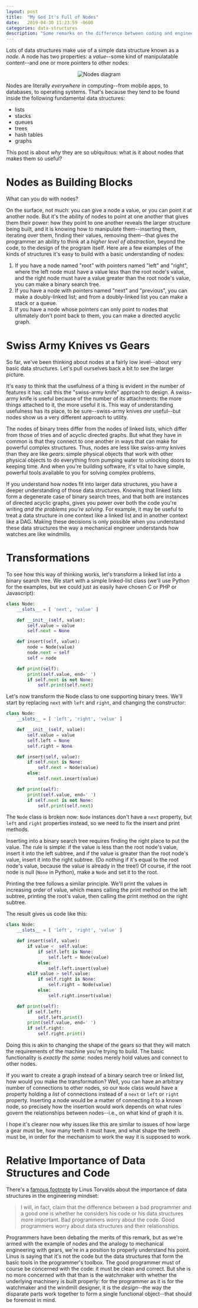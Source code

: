 ```yaml
---
layout: post
title:  "My God It's Full of Nodes"
date:   2019-04-30 11:23:59 -0600
categories: data-structures
description: "Some remarks on the difference between coding and engineering."
---
```

Lots of data structures make use of a simple data structure known as a _node_.
A node has two properties: a _value_--some kind of manipulatable content--and
one or more pointers to other nodes: 

<p style="text-align: center"><img src="/assets/img/nodes.png" alt="Nodes
diagram" /></p>

Nodes are literally _everywhere_ in computing--from mobile apps, to databases,
to operating systems. That's because they tend to be found inside the following
fundamental data structures:
- lists
- stacks
- queues
- trees
- hash tables
- graphs

This post is about _why_ they are so ubiquitous: what is it about nodes that
makes them so useful?

# Nodes as Building Blocks

What can you do with nodes?

On the surface, not much: you can give a node a value, or you can point it at
another node. But it's the ability of nodes to point at one another that gives them
their power: how they point to one another reveals the larger structure being
built, and it is knowing how to manipulate them--inserting them, iterating over them,
finding their values, removing them--that gives the programmer an ability to
think at a _higher level of abstraction_, beyond the code, to the design of the
program itself. Here are a few examples of the kinds of structures it's easy to
build with a basic understanding of nodes:

1. If you have a node named "root" with pointers named "left" and "right", where
   the left node must have a value less than the root node's value, and the
   right node must have a value greater than the root node's value, you can make
   a binary search tree.
2. If you have a node with pointers named "next" and "previous", you can make a
   doubly-linked list; and from a doubly-linked list you can make a stack or a
   queue.
3. If you have a node whose pointers can only point to nodes that ultimately
   don't point back to them, you can make a directed acyclic graph.

# Swiss Army Knives vs Gears

So far, we've been thinking about nodes at a fairly low level--about very basic
data structures. Let's pull ourselves back a bit to see the larger picture.

It's easy to think that the usefulness of a thing is evident in the number of
features it has: call this the "swiss-army knife" approach to design. A swiss-army
knife is useful because of the number of its attachments: the more things
attached to it, the more useful it is. This way of understanding usefulness has
its place, to be sure--swiss-army knives _are_ useful--but nodes show us a very
different approach to utility.

The nodes of binary trees differ from the nodes of linked lists, which differ
from those of tries and of acyclic directed graphs. But what they have in common
is that they connect to one another in ways that can make for powerful complex
structures.  Thus, nodes are less like swiss-army knives than they are like
_gears_: simple physical objects that work with other physical objects to do
everything from pumping water to unlocking doors to keeping time. And when
you're building software, it's vital to have simple, powerful tools available to
you for solving complex problems.

If you understand how nodes fit into larger data structures, you have a deeper
understanding of those data structures. Knowing that linked lists form a
degenerate case of binary search trees, and that both are instances of directed
acyclic graphs, gives you power over both the code you're writing _and the
problems you're solving_. For example, it may be useful to treat a data
structure in one context like a linked list and in another context like a DAG.
Making these decisions is only possible when you understand these data
structures the way a mechanical engineer understands how watches are like
windmills.

# Transformations

To see how this way of thinking works, let's transform a linked list into a
binary search tree. We start with a simple linked-list class (we'll use Python
for the examples, but we could just as easily have chosen C or PHP or
Javascript):
```python
class Node:
    __slots__ = [ 'next', 'value' ]

    def __init__(self, value):
        self.value = value
        self.next = None

    def insert(self, value):
        node = Node(value)
        node.next = self
        self = node

    def print(self):
        print(self.value, end=' ')
        if self.next is not None:
            self.print(self.next)
```
Let's now transform the Node class to one supporting binary trees. We'll start
by replacing `next` with `left` and `right`, and changing the constructor:
```python
class Node:
    __slots__ = [ 'left', 'right', 'value' ]

    def __init__(self, value):
        self.value = value
        self.left = None
        self.right = None

    def insert(self, value):
        if self.next is None:
            self.next = Node(value)
        else:
            self.next.insert(value)

    def print(self):
        print(self.value, end=' ')
        if self.next is not None:
            self.print(self.next)
```
The `Node` class is broken now: `Node` instances don't have a `next` property,
but `left` and `right` properties instead, so we need to fix the insert and
print methods.

Inserting into a binary search tree requires finding the right place to put the
value. The rule is simple: if the value is less than the root node's value,
insert it into the left subtree, and if the value is greater than the root
node's value, insert it into the right subtree. (Do nothing if it's equal to the
root node's value, because the value is already in the tree!) Of course, if the
root node is null (`None` in Python), make a `Node` and set it to the root.

Printing the tree follows a similar principle. We'll print the values in
increasing order of value, which means calling the print method on the left
subtree, printing the root's value,  then calling the print method on the right
subtree.

The result gives us code like this:
```python
class Node:
    __slots__ = [ 'left', 'right', 'value' ]

    def insert(self, value):
        if value <  self.value:
            if self.left is None:
                self.left = Node(value)
            else:
                self.left.insert(value)
        elif value > self.value:
            if self.right is None:
                self.right = Node(value)
            else:
                self.right.insert(value)

    def print(self):
        if self.left:
            self.left.print()
        print(self.value, end=' ')
        if self.right:
            self.right.print()
```
Doing this is akin to changing the shape of the gears so that they will match
the requirements of the machine you're trying to build. The basic functionality
is _exactly the same_: nodes merely hold values and connect to other nodes.

If you want to create a graph instead of a binary search tree or linked list,
how would you make the transformation? Well, you can have an arbitrary number of
connections to other nodes, so our `Node` class would have a property holding a
_list_ of connections instead of a `next` or `left` or `right` property.
Inserting a node would be a matter of connecting it to a known node, so
precisely how the insertion would work depends on what rules govern the
relationships between nodes--i.e., on what kind of graph it is.

I hope it's clearer now why issues like this are similar to issues of how large
a gear must be, how many teeth it must have, and what shape the teeth must be,
in order for the mechanism to work the way it is supposed to work.

# Relative Importance of Data Structures and Code

There's a [famous footnote](https://lwn.net/Articles/193245/) by Linus Torvalds
about the importance of data structures in the engineering mindset:
>I will, in fact, claim that the difference between a bad programmer and a good
>one is whether he considers his code or his data structures more important. Bad
>programmers worry about the code. Good programmers worry about data structures
>and their relationships.

Programmers have been debating the merits of this remark, but as we're armed
with the example of nodes and the analogy to mechanical engineering with gears,
we're in a position to properly understand his point. Linus is saying that it's
not the code but the data structures that form the basic tools in the
programmer's toolbox. The good programmer must of course be concerned with the
code: it must be clean and correct. But she is no more concerned with that than
is the watchmaker with whether the underlying machinery is built properly: for
the programmer as it is for the watchmaker and the windmill designer, it is the
_design_--the way the disparate parts work together to form a single functional
object--that should be foremost in mind.
